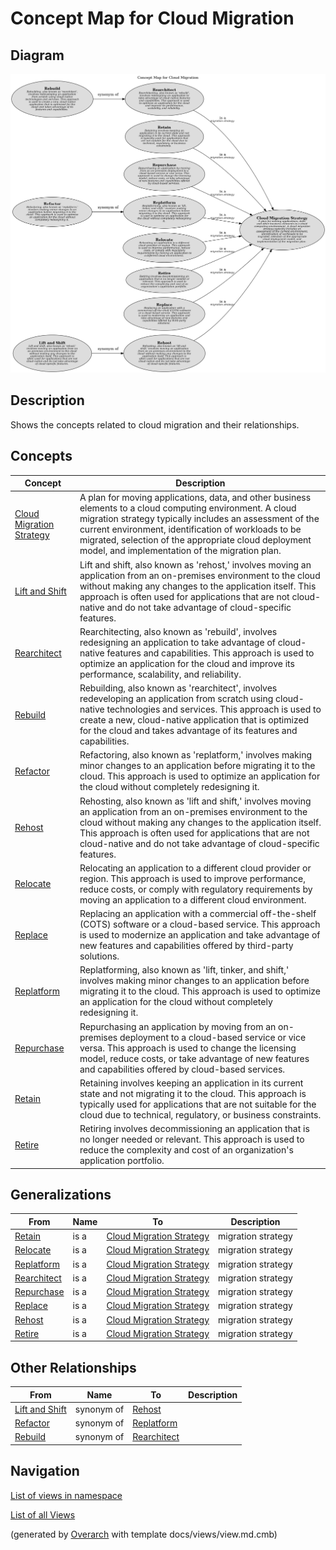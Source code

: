 # Concept Map for Cloud Migration

## Diagram
![Concept Map for Cloud Migration](../../../software-development/cloud/migration/concept-view.png)

## Description
Shows the concepts related to cloud migration and their relationships.

## Concepts
| Concept | Description |
|---|---|
| [Cloud Migration Strategy](../../../software-development/cloud/cloud-migration-strategy.md)| A plan for moving applications, data, and other business elements to a cloud computing environment. A cloud migration strategy typically includes an assessment of the current environment, identification of workloads to be migrated, selection of the appropriate cloud deployment model, and implementation of the migration plan. |
| [Lift and Shift](../../../software-development/cloud/migration/lift-and-shift.md)| Lift and shift, also known as 'rehost,' involves moving an application from an on-premises environment to the cloud without making any changes to the application itself. This approach is often used for applications that are not cloud-native and do not take advantage of cloud-specific features. |
| [Rearchitect](../../../software-development/cloud/migration/rearchitect.md)| Rearchitecting, also known as 'rebuild', involves redesigning an application to take advantage of cloud-native features and capabilities. This approach is used to optimize an application for the cloud and improve its performance, scalability, and reliability. |
| [Rebuild](../../../software-development/cloud/migration/rebuild.md)| Rebuilding, also known as 'rearchitect', involves redeveloping an application from scratch using cloud-native technologies and services. This approach is used to create a new, cloud-native application that is optimized for the cloud and takes advantage of its features and capabilities. |
| [Refactor](../../../software-development/cloud/migration/refactor.md)| Refactoring, also known as 'replatform,' involves making minor changes to an application before migrating it to the cloud. This approach is used to optimize an application for the cloud without completely redesigning it. |
| [Rehost](../../../software-development/cloud/migration/rehost.md)| Rehosting, also known as 'lift and shift,' involves moving an application from an on-premises environment to the cloud without making any changes to the application itself. This approach is often used for applications that are not cloud-native and do not take advantage of cloud-specific features. |
| [Relocate](../../../software-development/cloud/migration/relocate.md)| Relocating an application to a different cloud provider or region. This approach is used to improve performance, reduce costs, or comply with regulatory requirements by moving an application to a different cloud environment. |
| [Replace](../../../software-development/cloud/migration/replace.md)| Replacing an application with a commercial off-the-shelf (COTS) software or a cloud-based service. This approach is used to modernize an application and take advantage of new features and capabilities offered by third-party solutions. |
| [Replatform](../../../software-development/cloud/migration/replatform.md)| Replatforming, also known as 'lift, tinker, and shift,' involves making minor changes to an application before migrating it to the cloud. This approach is used to optimize an application for the cloud without completely redesigning it. |
| [Repurchase](../../../software-development/cloud/migration/repurchase.md)| Repurchasing an application by moving from an on-premises deployment to a cloud-based service or vice versa. This approach is used to change the licensing model, reduce costs, or take advantage of new features and capabilities offered by cloud-based services. |
| [Retain](../../../software-development/cloud/migration/retain.md)| Retaining involves keeping an application in its current state and not migrating it to the cloud. This approach is typically used for applications that are not suitable for the cloud due to technical, regulatory, or business constraints. |
| [Retire](../../../software-development/cloud/migration/retire.md)| Retiring involves decommissioning an application that is no longer needed or relevant. This approach is used to reduce the complexity and cost of an organization's application portfolio. |

## Generalizations
| From | Name | To | Description |
|---|---|---|---|
| [Retain](../../../software-development/cloud/migration/retain.md) | is a | [Cloud Migration Strategy](../../../software-development/cloud/cloud-migration-strategy.md) | migration strategy |
| [Relocate](../../../software-development/cloud/migration/relocate.md) | is a | [Cloud Migration Strategy](../../../software-development/cloud/cloud-migration-strategy.md) | migration strategy |
| [Replatform](../../../software-development/cloud/migration/replatform.md) | is a | [Cloud Migration Strategy](../../../software-development/cloud/cloud-migration-strategy.md) | migration strategy |
| [Rearchitect](../../../software-development/cloud/migration/rearchitect.md) | is a | [Cloud Migration Strategy](../../../software-development/cloud/cloud-migration-strategy.md) | migration strategy |
| [Repurchase](../../../software-development/cloud/migration/repurchase.md) | is a | [Cloud Migration Strategy](../../../software-development/cloud/cloud-migration-strategy.md) | migration strategy |
| [Replace](../../../software-development/cloud/migration/replace.md) | is a | [Cloud Migration Strategy](../../../software-development/cloud/cloud-migration-strategy.md) | migration strategy |
| [Rehost](../../../software-development/cloud/migration/rehost.md) | is a | [Cloud Migration Strategy](../../../software-development/cloud/cloud-migration-strategy.md) | migration strategy |
| [Retire](../../../software-development/cloud/migration/retire.md) | is a | [Cloud Migration Strategy](../../../software-development/cloud/cloud-migration-strategy.md) | migration strategy |

## Other Relationships
| From | Name | To | Description |
|---|---|---|---|
| [Lift and Shift](../../../software-development/cloud/migration/lift-and-shift.md) | synonym of | [Rehost](../../../software-development/cloud/migration/rehost.md) |  |
| [Refactor](../../../software-development/cloud/migration/refactor.md) | synonym of | [Replatform](../../../software-development/cloud/migration/replatform.md) |  |
| [Rebuild](../../../software-development/cloud/migration/rebuild.md) | synonym of | [Rearchitect](../../../software-development/cloud/migration/rearchitect.md) |  |

## Navigation
[List of views in namespace](./views-in-namespace.md)

[List of all Views](../../../views.md)


(generated by [Overarch](https://github.com/soulspace-org/overarch) with template docs/views/view.md.cmb)

